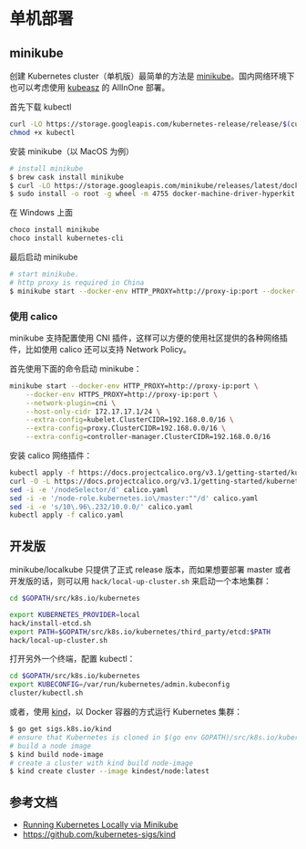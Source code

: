 # 单机部署

## minikube

创建 Kubernetes cluster（单机版）最简单的方法是 [minikube](https://github.com/kubernetes/minikube)。国内网络环境下也可以考虑使用 [kubeasz](https://github.com/gjmzj/kubeasz) 的 AllInOne 部署。

首先下载 kubectl

```sh
curl -LO https://storage.googleapis.com/kubernetes-release/release/$(curl -s https://storage.googleapis.com/kubernetes-release/release/stable.txt)/bin/linux/amd64/kubectl
chmod +x kubectl
```

安装 minikube（以 MacOS 为例）

```sh
# install minikube
$ brew cask install minikube
$ curl -LO https://storage.googleapis.com/minikube/releases/latest/docker-machine-driver-hyperkit
$ sudo install -o root -g wheel -m 4755 docker-machine-driver-hyperkit /usr/local/bin/
```

在 Windows 上面

```sh
choco install minikube
choco install kubernetes-cli
```



最后启动 minikube

```sh
# start minikube.
# http proxy is required in China
$ minikube start --docker-env HTTP_PROXY=http://proxy-ip:port --docker-env HTTPS_PROXY=http://proxy-ip:port --vm-driver=hyperkit
```

### 使用 calico

minikube 支持配置使用 CNI 插件，这样可以方便的使用社区提供的各种网络插件，比如使用 calico 还可以支持 Network Policy。

首先使用下面的命令启动 minikube：

```sh
minikube start --docker-env HTTP_PROXY=http://proxy-ip:port \
    --docker-env HTTPS_PROXY=http://proxy-ip:port \
    --network-plugin=cni \
    --host-only-cidr 172.17.17.1/24 \
    --extra-config=kubelet.ClusterCIDR=192.168.0.0/16 \
    --extra-config=proxy.ClusterCIDR=192.168.0.0/16 \
    --extra-config=controller-manager.ClusterCIDR=192.168.0.0/16
```

安装 calico 网络插件：

```sh
kubectl apply -f https://docs.projectcalico.org/v3.1/getting-started/kubernetes/installation/hosted/rbac-kdd.yaml
curl -O -L https://docs.projectcalico.org/v3.1/getting-started/kubernetes/installation/hosted/kubernetes-datastore/calico-networking/1.7/calico.yaml
sed -i -e '/nodeSelector/d' calico.yaml
sed -i -e '/node-role.kubernetes.io\/master:""/d' calico.yaml
sed -i -e 's/10\.96\.232/10.0.0/' calico.yaml
kubectl apply -f calico.yaml
```

## 开发版

minikube/localkube 只提供了正式 release 版本，而如果想要部署 master 或者开发版的话，则可以用 `hack/local-up-cluster.sh` 来启动一个本地集群：

```sh
cd $GOPATH/src/k8s.io/kubernetes

export KUBERNETES_PROVIDER=local
hack/install-etcd.sh
export PATH=$GOPATH/src/k8s.io/kubernetes/third_party/etcd:$PATH
hack/local-up-cluster.sh
```

打开另外一个终端，配置 kubectl：

```sh
cd $GOPATH/src/k8s.io/kubernetes
export KUBECONFIG=/var/run/kubernetes/admin.kubeconfig
cluster/kubectl.sh
```

或者，使用 [kind](https://github.com/kubernetes-sigs/kind)，以 Docker 容器的方式运行 Kubernetes 集群：

```sh
$ go get sigs.k8s.io/kind
# ensure that Kubernetes is cloned in $(go env GOPATH)/src/k8s.io/kubernetes
# build a node image
$ kind build node-image
# create a cluster with kind build node-image
$ kind create cluster --image kindest/node:latest
```



## 参考文档

- [Running Kubernetes Locally via Minikube](https://kubernetes.io/docs/getting-started-guides/minikube/)
- <https://github.com/kubernetes-sigs/kind>
